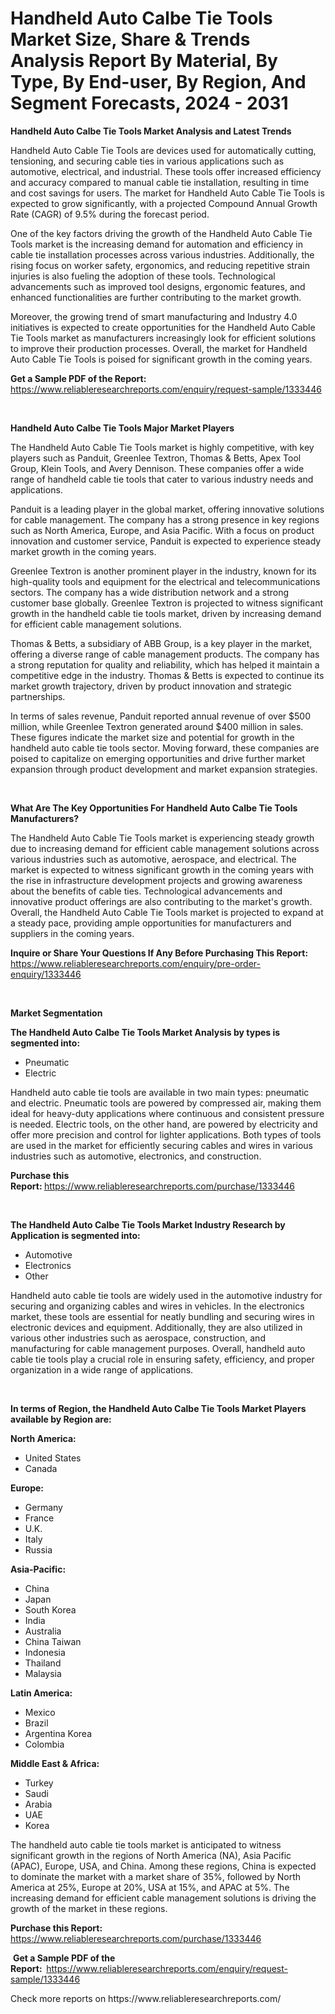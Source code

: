 <p><h1>Handheld Auto Calbe Tie Tools Market Size, Share & Trends Analysis Report By Material, By Type, By End-user, By Region, And Segment Forecasts, 2024 - 2031</h1></p><p><strong>Handheld Auto Calbe Tie Tools Market Analysis and Latest Trends</strong></p>
<p><p>Handheld Auto Cable Tie Tools are devices used for automatically cutting, tensioning, and securing cable ties in various applications such as automotive, electrical, and industrial. These tools offer increased efficiency and accuracy compared to manual cable tie installation, resulting in time and cost savings for users. The market for Handheld Auto Cable Tie Tools is expected to grow significantly, with a projected Compound Annual Growth Rate (CAGR) of 9.5% during the forecast period.</p><p>One of the key factors driving the growth of the Handheld Auto Cable Tie Tools market is the increasing demand for automation and efficiency in cable tie installation processes across various industries. Additionally, the rising focus on worker safety, ergonomics, and reducing repetitive strain injuries is also fueling the adoption of these tools. Technological advancements such as improved tool designs, ergonomic features, and enhanced functionalities are further contributing to the market growth.</p><p>Moreover, the growing trend of smart manufacturing and Industry 4.0 initiatives is expected to create opportunities for the Handheld Auto Cable Tie Tools market as manufacturers increasingly look for efficient solutions to improve their production processes. Overall, the market for Handheld Auto Cable Tie Tools is poised for significant growth in the coming years.</p></p>
<p><strong>Get a Sample PDF of the Report:&nbsp;</strong> <a href="https://www.reliableresearchreports.com/enquiry/request-sample/1333446">https://www.reliableresearchreports.com/enquiry/request-sample/1333446</a></p>
<p>&nbsp;</p>
<p><strong>Handheld Auto Calbe Tie Tools Major Market Players</strong></p>
<p><p>The Handheld Auto Cable Tie Tools market is highly competitive, with key players such as Panduit, Greenlee Textron, Thomas & Betts, Apex Tool Group, Klein Tools, and Avery Dennison. These companies offer a wide range of handheld cable tie tools that cater to various industry needs and applications.</p><p>Panduit is a leading player in the global market, offering innovative solutions for cable management. The company has a strong presence in key regions such as North America, Europe, and Asia Pacific. With a focus on product innovation and customer service, Panduit is expected to experience steady market growth in the coming years.</p><p>Greenlee Textron is another prominent player in the industry, known for its high-quality tools and equipment for the electrical and telecommunications sectors. The company has a wide distribution network and a strong customer base globally. Greenlee Textron is projected to witness significant growth in the handheld cable tie tools market, driven by increasing demand for efficient cable management solutions.</p><p>Thomas & Betts, a subsidiary of ABB Group, is a key player in the market, offering a diverse range of cable management products. The company has a strong reputation for quality and reliability, which has helped it maintain a competitive edge in the industry. Thomas & Betts is expected to continue its market growth trajectory, driven by product innovation and strategic partnerships.</p><p>In terms of sales revenue, Panduit reported annual revenue of over $500 million, while Greenlee Textron generated around $400 million in sales. These figures indicate the market size and potential for growth in the handheld auto cable tie tools sector. Moving forward, these companies are poised to capitalize on emerging opportunities and drive further market expansion through product development and market expansion strategies.</p></p>
<p>&nbsp;</p>
<p><strong>What Are The Key Opportunities For Handheld Auto Calbe Tie Tools Manufacturers?</strong></p>
<p><p>The Handheld Auto Cable Tie Tools market is experiencing steady growth due to increasing demand for efficient cable management solutions across various industries such as automotive, aerospace, and electrical. The market is expected to witness significant growth in the coming years with the rise in infrastructure development projects and growing awareness about the benefits of cable ties. Technological advancements and innovative product offerings are also contributing to the market's growth. Overall, the Handheld Auto Cable Tie Tools market is projected to expand at a steady pace, providing ample opportunities for manufacturers and suppliers in the coming years.</p></p>
<p><strong>Inquire or Share Your Questions If Any Before Purchasing This Report:</strong> <a href="https://www.reliableresearchreports.com/enquiry/pre-order-enquiry/1333446">https://www.reliableresearchreports.com/enquiry/pre-order-enquiry/1333446</a></p>
<p>&nbsp;</p>
<p><strong>Market Segmentation</strong></p>
<p><strong>The Handheld Auto Calbe Tie Tools Market Analysis by types is segmented into:</strong></p>
<p><ul><li>Pneumatic</li><li>Electric</li></ul></p>
<p><p>Handheld auto cable tie tools are available in two main types: pneumatic and electric. Pneumatic tools are powered by compressed air, making them ideal for heavy-duty applications where continuous and consistent pressure is needed. Electric tools, on the other hand, are powered by electricity and offer more precision and control for lighter applications. Both types of tools are used in the market for efficiently securing cables and wires in various industries such as automotive, electronics, and construction.</p></p>
<p><strong>Purchase this Report:&nbsp;</strong><a href="https://www.reliableresearchreports.com/purchase/1333446">https://www.reliableresearchreports.com/purchase/1333446</a></p>
<p>&nbsp;</p>
<p><strong>The Handheld Auto Calbe Tie Tools Market Industry Research by Application is segmented into:</strong></p>
<p><ul><li>Automotive</li><li>Electronics</li><li>Other</li></ul></p>
<p><p>Handheld auto cable tie tools are widely used in the automotive industry for securing and organizing cables and wires in vehicles. In the electronics market, these tools are essential for neatly bundling and securing wires in electronic devices and equipment. Additionally, they are also utilized in various other industries such as aerospace, construction, and manufacturing for cable management purposes. Overall, handheld auto cable tie tools play a crucial role in ensuring safety, efficiency, and proper organization in a wide range of applications.</p></p>
<p>&nbsp;</p>
<p><strong>In terms of Region, the Handheld Auto Calbe Tie Tools Market Players available by Region are:</strong></p>
<p>
    <p> <strong> North America: </strong>
        <ul>
            <li>United States</li>
            <li>Canada</li>
        </ul>
        </p> 
    <p> <strong> Europe: </strong>
        <ul>
            <li>Germany</li>
            <li>France</li>
            <li>U.K.</li>
            <li>Italy</li>
            <li>Russia</li>
        </ul>
        </p> 
    <p> <strong> Asia-Pacific: </strong>
        <ul>
            <li>China</li>
            <li>Japan</li>
            <li>South Korea</li>
            <li>India</li>
            <li>Australia</li>
            <li>China Taiwan</li>
            <li>Indonesia</li>
            <li>Thailand</li>
            <li>Malaysia</li>
        </ul>
        </p> 
    <p> <strong> Latin America: </strong>
        <ul>
            <li>Mexico</li>
            <li>Brazil</li>
            <li>Argentina Korea</li>
            <li>Colombia</li>
        </ul>
        </p> 
    <p> <strong> Middle East & Africa: </strong>
        <ul>
            <li>Turkey</li>
            <li>Saudi</li>
            <li>Arabia</li>
            <li>UAE</li>
            <li>Korea</li>
        </ul>
    </p>
    </p>
<p><p>The handheld auto cable tie tools market is anticipated to witness significant growth in the regions of North America (NA), Asia Pacific (APAC), Europe, USA, and China. Among these regions, China is expected to dominate the market with a market share of 35%, followed by North America at 25%, Europe at 20%, USA at 15%, and APAC at 5%. The increasing demand for efficient cable management solutions is driving the growth of the market in these regions.</p></p>
<p><strong>Purchase this Report: </strong><a href="https://www.reliableresearchreports.com/purchase/1333446">https://www.reliableresearchreports.com/purchase/1333446</a></p>
<p>&nbsp;<strong>Get a Sample PDF of the Report:&nbsp;&nbsp;</strong><a href="https://www.reliableresearchreports.com/enquiry/request-sample/1333446">https://www.reliableresearchreports.com/enquiry/request-sample/1333446</a></p>
<p><strong></strong></p>
<p>Check more reports on https://www.reliableresearchreports.com/</p>
